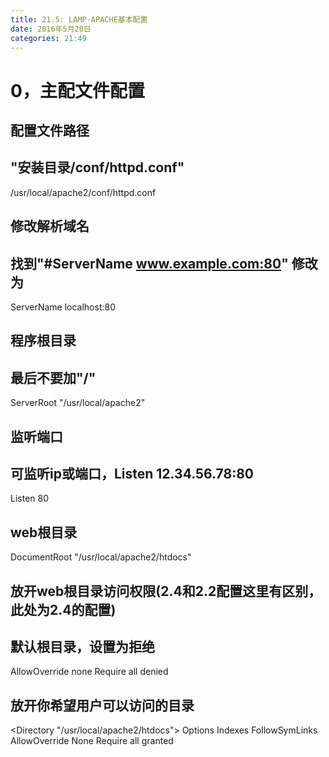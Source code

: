 ```yaml
---
title: 21.5: LAMP-APACHE基本配置
date: 2016年5月20日
categories: 21:49
---
```

 
0，主配文件配置
====================================
## 配置文件路径
## "安装目录/conf/httpd.conf"
/usr/local/apache2/conf/httpd.conf
 
## 修改解析域名
## 找到"#ServerName www.example.com:80" 修改为
ServerName localhost:80
 
## 程序根目录
## 最后不要加"/"
ServerRoot "/usr/local/apache2"
 
## 监听端口
## 可监听ip或端口，Listen 12.34.56.78:80
Listen 80
 
## web根目录
DocumentRoot "/usr/local/apache2/htdocs"
 
## 放开web根目录访问权限(2.4和2.2配置这里有区别，此处为2.4的配置)
## 默认根目录，设置为拒绝
<Directory />
    AllowOverride none
    Require all denied
</Directory>
 
## 放开你希望用户可以访问的目录
<Directory "/usr/local/apache2/htdocs">
    Options Indexes FollowSymLinks
    AllowOverride None
    Require all granted
</Directory>
